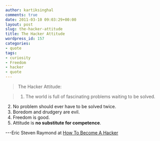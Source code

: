 ```yaml
---
author: kartiksinghal
comments: true
date: 2011-03-10 09:03:29+00:00
layout: post
slug: the-hacker-attitude
title: The Hacker Attitude
wordpress_id: 157
categories:
- quote
tags:
- curiosity
- Freedom
- hacker
- quote
---
```


> The Hacker Attitude:

> 1. The world is full of fascinating problems waiting to be solved.
2. No problem should ever have to be solved twice.
3. Boredom and drudgery are evil.
4. Freedom is good.
5. Attitude is **no substitute for competence**.

---Eric Steven Raymond at [How To Become A Hacker](http://www.catb.org/~esr/faqs/hacker-howto.html)
